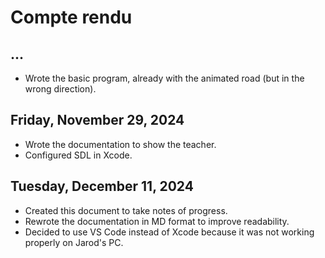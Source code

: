 # Compte rendu
## ...
- Wrote the basic program, already with the animated road (but in the wrong direction).

## Friday, November 29, 2024
- Wrote the documentation to show the teacher.
- Configured SDL in Xcode.

## Tuesday, December 11, 2024
- Created this document to take notes of progress.
- Rewrote the documentation in MD format to improve readability.
- Decided to use VS Code instead of Xcode because it was not working properly on Jarod's PC.

